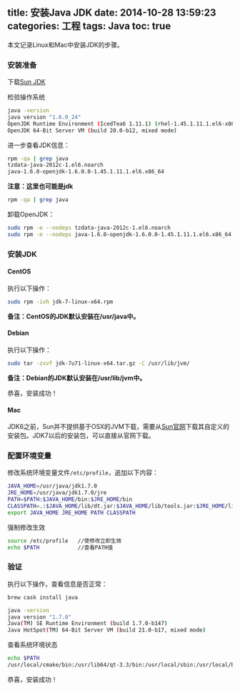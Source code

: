 title: 安装Java JDK
date: 2014-10-28 13:59:23
categories: 工程
tags: Java
toc: true
---

本文记录Linux和Mac中安装JDK的步骤。

### 安装准备

下载[Sun JDK](http://www.oracle.com/technetwork/java/javase/downloads/java-se-jdk-7-download-432154.html)

检验操作系统

``` bash
java -version
java version "1.6.0_24"
OpenJDK Runtime Environment (IcedTea6 1.11.1) (rhel-1.45.1.11.1.el6-x86_64)
OpenJDK 64-Bit Server VM (build 20.0-b12, mixed mode)
```

进一步查看JDK信息：

``` bash
rpm -qa | grep java
tzdata-java-2012c-1.el6.noarch
java-1.6.0-openjdk-1.6.0.0-1.45.1.11.1.el6.x86_64
```

__注意：这里也可能是jdk__

``` bash
rpm -qa | grep java
```

卸载OpenJDK：

``` bash
sudo rpm -e --nodeps tzdata-java-2012c-1.el6.noarch
sudo rpm -e --nodeps java-1.6.0-openjdk-1.6.0.0-1.45.1.11.1.el6.x86_64
```

### 安装JDK

#### CentOS

执行以下操作：

``` bash
sudo rpm -ivh jdk-7-linux-x64.rpm
```

__备注：CentOS的JDK默认安装在/usr/java中。__

#### Debian

执行以下操作：

``` bash
sudo tar -zxvf jdk-7u71-linux-x64.tar.gz -C /usr/lib/jvm/
```

__备注：Debian的JDK默认安装在/usr/lib/jvm中。__

恭喜，安装成功！

#### Mac

JDK6之前，Sun并不提供基于OSX的JVM下载，需要从[Sun官网](http://support.apple.com/kb/DL1572?viewlocale=en_US)下载其自定义的安装包。JDK7以后的安装包，可以直接从官网下载。

### 配置环境变量

修改系统环境变量文件`/etc/profile`，追加以下内容：

``` bash
JAVA_HOME=/usr/java/jdk1.7.0
JRE_HOME=/usr/java/jdk1.7.0/jre
PATH=$PATH:$JAVA_HOME/bin:$JRE_HOME/bin
CLASSPATH=.:$JAVA_HOME/lib/dt.jar:$JAVA_HOME/lib/tools.jar:$JRE_HOME/lib
export JAVA_HOME JRE_HOME PATH CLASSPATH
```

强制修改生效

``` bash
source /etc/profile   //使修改立即生效 
echo $PATH            //查看PATH值
```

### 验证

执行以下操作，查看信息是否正常：

``` bash
brew cask install java

java -version
java version "1.7.0"
Java(TM) SE Runtime Environment (build 1.7.0-b147)
Java HotSpot(TM) 64-Bit Server VM (build 21.0-b17, mixed mode)
```

查看系统环境状态

``` bash
echo $PATH
/usr/local/cmake/bin:/usr/lib64/qt-3.3/bin:/usr/local/sbin:/usr/local/bin:/sbin:/bin:/usr/sbin:/usr/bin:/usr/java/jdk1.7.0/bin:/usr/java/jdk1.7.0/jre/bin:/root/bin
```

恭喜，安装成功！

